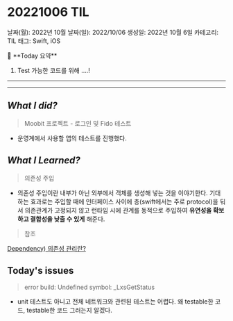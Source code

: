 # 20221006 TIL

날짜(월): 2022년 10월
날짜(일): 2022/10/06
생성일: 2022년 10월 6일
카테고리: TIL
태그: Swift, iOS

<aside>
🌟 **Today 요약**

1. Test 가능한 코드를 위해 ….!

---

---

</aside>

## *What I did?*

> Moobit 프로젝트 - 로그인 및 Fido 테스트
> 
- 운영계에서 사용할 앱의 테스트를 진행했다.

## *What I Learned?*

> 의존성 주입
> 
- 의존성 주입이란 내부가 아닌 외부에서 객체를 생성해 넣는 것을 이야기한다. 기대하는 효과로는 주입할 때에 인터페이스 사이에 층(swift에서는 주로 protocol)을 둬서 의존관계가 고정되지 않고 런타임 시에 관계를 동적으로 주입하여 **유연성을 확보하고 결합성을 낮출 수 있게** 해준다.

> 참조
> 

[Dependency) 의존성 관리란?](https://velog.io/@hansangjin96/Swinject-%EC%9D%98%EC%A1%B4%EC%84%B1-%EA%B4%80%EB%A6%AC%EB%9E%80)

## Today's issues

> error build: Undefined symbol: _LxsGetStatus
> 

- unit 테스트도 아니고 전체 네트워크와 관련된 테스트는 어렵다. 왜 testable한 코드, testable한 코드 그러는지 알겠다.
